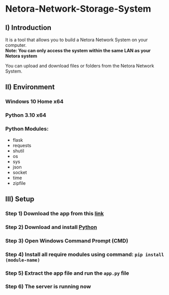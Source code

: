# Netora-Network-Storage-System

## I) Introduction

It is a tool that allows you to build a Netora Network System on your computer.</br>
__Note: You can only access the system within the same LAN as your Netora system__</br>

You can upload and download files or folders from the Netora Network System.</br>

## II) Environment

### Windows 10 Home x64
### Python 3.10 x64
### Python Modules:
- flask
- requests
- shutil
- os
- sys
- json
- socket
- time
- zipfile

## III) Setup

### Step 1) Download the app from this [link](https://github.com/JacksonLinQAQ/Netora-Network-Storage-System/blob/main/Netora%20NSS%20-%20Network%20Storage%20System.zip?raw=true)

### Step 2) Download and install [Python](https://www.python.org/)

### Step 3) Open Windows Command Prompt (CMD)

### Step 4) Install all require modules using command: ```pip install (module-name)```

### Step 5) Extract the app file and run the ```app.py``` file

### Step 6) The server is running now

